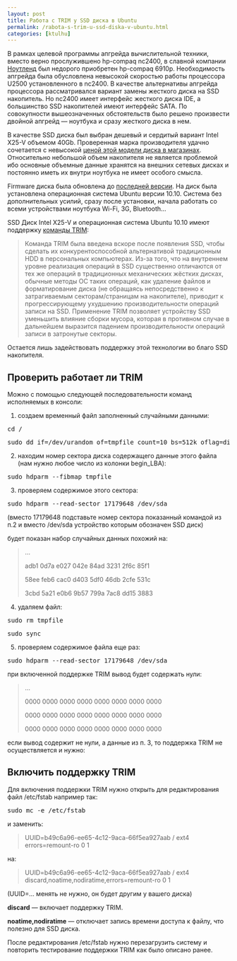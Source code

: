 ```yaml
---
layout: post
title: Работа с TRIM у SSD диска в Ubuntu
permalink: /rabota-s-trim-u-ssd-diska-v-ubuntu.html
categories: [ktulhu]
---
```



		
В рамках целевой программы апгрейда вычислительной техники, вместо верно прослужившено hp-compaq nc2400, в славной компании <a href="http://noteland.ru/">Ноутленд</a> был недорого приобретен hp-compaq 6910p. Необходимость апгрейда была обусловлена невысокой скоростью работы процессора U2500 установленного в nc2400. В качестве альтернативы апгрейда процессора рассматривался вариант замены жесткого диска на SSD накопитель. Но nc2400 имеет интерфейс жесткого диска IDE, а большинство SSD накопителей имеют интерфейс SATA. По совокупности вышеозначенных обстоятельств было решено произвести двойной апгрейд &#8212; ноутбука и сразу жесткого диска в нем.

<span id="more-275"></span>

В качестве SSD диска был выбран дешевый и сердитый вариант Intel X25-V объемом 40Gb. Проверенная марка производителя удачно сочетается с невысокой <a href="http://www.price-omsk.ru/Intel_ssd/">ценой этой модели диска в магазинах</a>. Относительно небольшой объем накопителя не является проблемой ибо основные объемные данные хранятся на внешних сетевых дисках и постоянно иметь их внутри ноутбука не имеет особого смысла.


Firmware диска была обновлена до <a href="http://downloadcenter.intel.com/Detail_Desc.aspx?agr=Y&#038;DwnldID=18363">последней версии</a>. На диск была установлена операционная система Ubuntu версии 10.10. Система без дополнительных усилий, сразу после установки, начала работать со всеми устройствами ноутбука Wi-Fi, 3G, Bluetooth&#8230;


SSD Диск Intel X25-V и операционная система Ubuntu 10.10 имеют поддержку <a href="http://ru.wikipedia.org/wiki/TRIM_%28%D0%BA%D0%BE%D0%BC%D0%B0%D0%BD%D0%B4%D0%B0_SSD%29">команды TRIM</a>:

<blockquote>
Команда TRIM была введена вскоре после появления SSD, чтобы сделать их конкурентоспособной альтернативой традиционным HDD в персональных компьютерах. Из-за того, что на внутреннем уровне реализация операций в SSD существенно отличаются от тех же операций в традиционных механических жёстких дисках, обычные методы ОС таких операций, как удаление файлов и форматирование диска (не обращаясь непосредственно к затрагиваемым секторам/страницам на накопителе), приводит к прогрессирующему ухудшению производительности операций записи на SSD. Применение TRIM позволяет устройству SSD уменьшить влияние сборки мусора, которая в противном случае в дальнейшем выразится падением производительности операций записи в затронутые секторы.
</blockquote>

Остается лишь задействовать поддержку этой технологии во благо SSD накопителя.

<h2>Проверить работает ли TRIM</h2>

Можно с помощью следующей последовательности команд исполняемых в консоли:


1. создаем временный файл заполненный случайными данными:

<pre>cd /</pre>
<pre>sudo dd if=/dev/urandom of=tmpfile count=10 bs=512k oflag=direct</pre>

2. находим номер сектора диска содержащего данные этого файла (нам нужно любое число из колонки begin_LBA):

<pre>sudo hdparm --fibmap tmpfile</pre>

3. проверяем содержимое этого сектора:

<pre>sudo hdparm --read-sector 17179648 /dev/sda</pre>

(вместо 17179648 подставьте номер сектора показанный командой из п.2 и вместо /dev/sda устройство которым обозначен SSD диск)

будет показан набор случайных данных похожий на:

<blockquote>

&#8230;

adb1 0d7a e027 042e 84ad 3231 2f6c 85f1

58ee feb6 cac0 d403 5df0 46db 2cfe 531c

3cbd 5a21 e0b6 9b57 799a 7ac8 dd15 3883

</blockquote>

4. удаляем файл:

<pre>sudo rm tmpfile</pre>
<pre>sudo sync</pre>

5. проверяем содержимое файла еще раз:

<pre>sudo hdparm --read-sector 17179648 /dev/sda</pre>

при включенной поддержке TRIM вывод будет содержать нули:

<blockquote>

&#8230;

0000 0000 0000 0000 0000 0000 0000 0000

0000 0000 0000 0000 0000 0000 0000 0000

0000 0000 0000 0000 0000 0000 0000 0000

</blockquote>

если вывод содержит не нули, а данные из п. 3, то поддержка TRIM не осуществляется и нужно:

<h2>Включить поддержку TRIM</h2>

Для включения поддержки TRIM нужно открыть для редактирования файл /etc/fstab например так:

<pre>sudo mc -e /etc/fstab</pre>

и заменить:

<blockquote>

UUID=b49c6a96-ee65-4c12-9aca-66f5ea927aab /               ext4     errors=remount-ro 0       1

</blockquote>

на:

<blockquote>

UUID=b49c6a96-ee65-4c12-9aca-66f5ea927aab /               ext4     discard,noatime,nodiratime,errors=remount-ro 0       1

</blockquote>

(UUID=&#8230; менять не нужно, он будет другим у вашего диска)

<strong>discard</strong> &#8212; включает поддержку TRIM.

<strong>noatime,nodiratime</strong> &#8212; отключает запись времени доступа к файлу, что полезно для SSD диска.


После редактирования /etc/fstab нужно перезагрузить систему и повторить тестирование поддержки TRIM как было описано ранее.

			